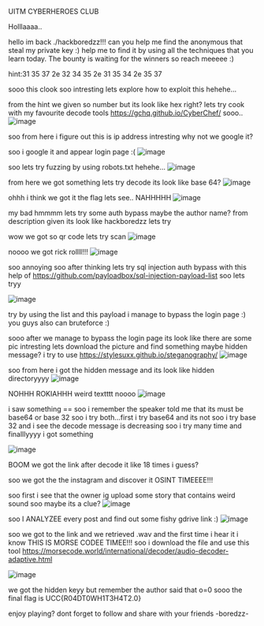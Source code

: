UITM CYBERHEROES CLUB

Holllaaaa..

hello im back ./hackboredzz!!! can you help me find the anonymous that steal my private key :) help me to find it by using all the techniques that you learn today. The bounty is waiting for the winners so reach meeeee :)

hint:31 35 37 2e 32 34 35 2e 31 35 34 2e 35 37

sooo this clook soo intresting lets explore how to exploit this hehehe...

from the hint we given so number but its look like hex right? lets try cook with my favourite decode tools https://gchq.github.io/CyberChef/ sooo..
![image](https://github.com/miroollya/MINI-CTF-WRITE-UP-2.0/assets/129681351/5563bd58-02f6-4101-ac84-51dbe7e3a047)

soo from here i figure out this is ip address intresting why not we google it?

soo i google it and appear login page :(
![image](https://github.com/miroollya/MINI-CTF-WRITE-UP-2.0/assets/129681351/9294caf9-0177-4d39-8f2a-d6880037efea)

soo lets try fuzzing by using robots.txt hehehe...
![image](https://github.com/miroollya/MINI-CTF-WRITE-UP-2.0/assets/129681351/308c5f38-6945-4fc9-9ad2-9051aa1901ac)

from here we got something lets try decode its look like base 64?
![image](https://github.com/miroollya/MINI-CTF-WRITE-UP-2.0/assets/129681351/04a5eca9-7d56-470d-a5bb-e01eaee69d4a)

ohhh i think we got it the flag lets see..
NAHHHHH
![image](https://github.com/miroollya/MINI-CTF-WRITE-UP-2.0/assets/129681351/5ee962bc-72c8-4bae-8900-be0321a0903e)

my bad hmmmm lets try some auth bypass maybe the author name? from description given its look like hackboredzz lets try

wow we got so qr code lets try scan
![image](https://github.com/miroollya/MINI-CTF-WRITE-UP-2.0/assets/129681351/64b36fdc-ca13-4ac9-a047-1f7942c87740)

noooo we got rick rollll!!!
![image](https://github.com/miroollya/MINI-CTF-WRITE-UP-2.0/assets/129681351/7cbac8bd-3490-4bad-bddb-0b1cfdbb19fa)

soo annoying soo after thinking lets try sql injection auth bypass with this help of https://github.com/payloadbox/sql-injection-payload-list soo lets tryy

![image](https://github.com/miroollya/MINI-CTF-WRITE-UP-2.0/assets/129681351/b7e46631-2f72-4957-8899-1be1f66d696b)

try by using the list and this payload i manage to bypass the login page :)
you guys also can bruteforce :)

sooo after we manage to bypass the login page its look like there are some pic intresting lets download the picture and find something maybe hidden message?
i try to use https://stylesuxx.github.io/steganography/
![image](https://github.com/miroollya/MINI-CTF-WRITE-UP-2.0/assets/129681351/0cafa4ed-7d38-4731-ae3d-c970808c99a1)

soo from here i got the hidden message and its look like hidden directoryyyy
![image](https://github.com/miroollya/MINI-CTF-WRITE-UP-2.0/assets/129681351/f12a38ea-b912-430a-bd77-64b66abda900)

NOHHH ROKIAHHH 
weird textttt noooo
![image](https://github.com/miroollya/MINI-CTF-WRITE-UP-2.0/assets/129681351/268801ff-6a08-432d-966c-0019b39a26c5)

i saw something == soo i remember the speaker told me that its must be base64 or base 32 soo i try both...first i try base64 and its not soo i try base 32 and i see the decode message is decreasing soo i try many time and finalllyyyy i got something

![image](https://github.com/miroollya/MINI-CTF-WRITE-UP-2.0/assets/129681351/b23dd753-158b-4571-aa71-e31d322b0c3d)

BOOM we got the link after decode it like 18 times i guess?

soo we got the the instagram and discover it OSINT TIMEEEE!!!

soo first i see that the owner ig upload some story that contains weird sound soo maybe its a clue? 
![image](https://github.com/miroollya/MINI-CTF-WRITE-UP-2.0/assets/129681351/646c8f99-6094-4342-8277-8bb3c7461635)

soo I ANALYZEE every post and find out some fishy gdrive link :)
![image](https://github.com/miroollya/MINI-CTF-WRITE-UP-2.0/assets/129681351/c3801d16-5e64-4399-b0a1-1101c7b9dbbb)

soo we got to the link and we retrieved .wav and the first time i hear it i know THIS IS MORSE CODEE TIMEE!!!
soo i download the file and use this tool https://morsecode.world/international/decoder/audio-decoder-adaptive.html

![image](https://github.com/miroollya/MINI-CTF-WRITE-UP-2.0/assets/129681351/780cca95-fb8f-48dc-a392-c60ae5dc2137)

we got the hidden keyy but remember the author said that o=0 sooo the final flag is UCC{R04DT0WH1T3H4T2.0}

enjoy playing? dont forget to follow and share with your friends -boredzz-











